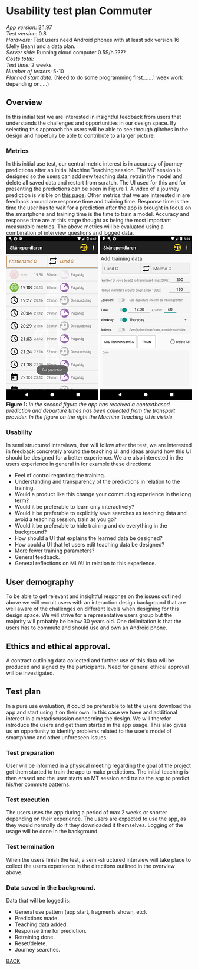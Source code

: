 # Usability test plan Commuter
*App version:* 2.1.97<br>
*Test version:* 0.8<br>
*Hardware:* Test users need Android phones with at least sdk version 16 (Jelly Bean) and a data plan.<br>
*Server side:* Running cloud computer 0.5$/h ????<br>
*Costs total:*<br>
*Test time:* 2 weeks<br>
*Number of testers:* 5-10<br>
*Planned start date:* (Need to do some programming first…….1 week work depending on…..)
## Overview
In this initial test we are interested in insightful feedback from users that understands the challenges and opportunities in our design space.  By selecting this approach the users will be able to see through glitches in the design and hopefully be able to contribute to a larger picture.
### Metrics
In this initial use test, our central metric interest is in accuracy of journey predictions after an initial Machine Teaching session. The MT session is designed so the users can add new teaching data, retrain the model and delete all saved data and restart from scratch. The UI used for this and for presenting the predictions can be seen in Figure 1. A video of a journey prediction is visible on [this page]( https://skanependlaren.firebaseapp.com/). Other metrics that we are interested in are feedback around are response time and training time. Response time is the time the user has to wait for a prediction after the app is brought in focus on the smartphone and training time is the time to train a model. Accuracy and response time are at this stage thought as being the most important measurable metrics. The above metrics will be evaluated using a combination of interview questions and logged data.
![Backend](../images/small_prediction.png)
![Backend](../images/trainingdata.png)
**Figure 1:** *In the second figure the app has received a contextbased prediction and departure times has been collected from the transport provider. In the figure on the right the Machine Teaching UI is visible.*
### Usability
In semi structured interviews, that will follow after the test, we are interested in feedback concretely around the teaching UI and ideas around how this UI should be designed for a better experience. We are also interested in the users experience in general in for example these directions:
- Feel of control regarding the training.
- Understanding and transparency of the predictions in relation to the training.
- Would a product like this change your commuting experience in the long term?
- Would it be preferable to learn only interactively?
- Would it be preferable to explicitly save searches as teaching data and avoid a teaching session, train as you go?
- Would it be preferable to hide training and do everything in the background?
- How should a UI that explains the learned data be designed?
- How could a UI that let users edit teaching data be designed?
- More fewer training parameters?
- General feedback.
- General reflections on ML/AI in relation to this experience.
## User demography
To be able to get relevant and insightful response on the issues outlined above we will recruit users with an interaction design background that are well aware of the challenges on different levels when designing for this design space. We will strive for a representative users group but the majority will probably be below 30 years old.  One delimitation is that the users has to commute and should use and own an Android phone.
 ## Ethics and ethical approval.
A contract outlining data collected and further use of this data will be produced and signed by the participants. Need for general ethical approval will be investigated.
## Test plan
In a pure use evaluation, it could be preferable to let the users download the app and start using it on their own. In this case we have and additional interest in a metadiscussion concerning the design. We will therefor introduce the users and get them started in the app usage. This also gives us an opportunity to identify problems related to the user’s model of smartphone and other unforeseen issues.
### Test preparation
User will be informed in a physical meeting regarding the goal of the project get them started to train the app to make predictions. The initial teaching is then erased and the user starts an MT session and trains the app to predict his/her commute patterns.
### Test execution
The users uses the app during a period of max 2 weeks or shorter depending on their experience. The users are expected to use the app, as they would normally do if they downloaded it themselves. Logging of the usage will be done in the background.
### Test termination
When the users finish the test, a semi-structured interview will take place to collect the users experience in the directions outlined in the overview above.
### Data saved in the background.
Data that will be logged is:
-	General use pattern (app start, fragments shown, etc).
-	Predictions made.
-	Teaching data added.
-	Response time for prediction.
-	Retraining done.
-	Reset/delete.
-	Journey searches.

[BACK](../README.md)
